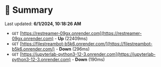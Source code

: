 # 📖 Summary
Last updated: **6/1/2024, 10:18:26 AM**

- `GET` [https://restreamer-09gx.onrender.com](https://restreamer-09gx.onrender.com) - **Up** (22409ms)
- `GET` [https://filestreambot-b5k6.onrender.com/](https://filestreambot-b5k6.onrender.com/) - **Down** (296ms)
- `GET` [https://jupyterlab-python3-12-3.onrender.com](https://jupyterlab-python3-12-3.onrender.com) - **Down** (190ms)
